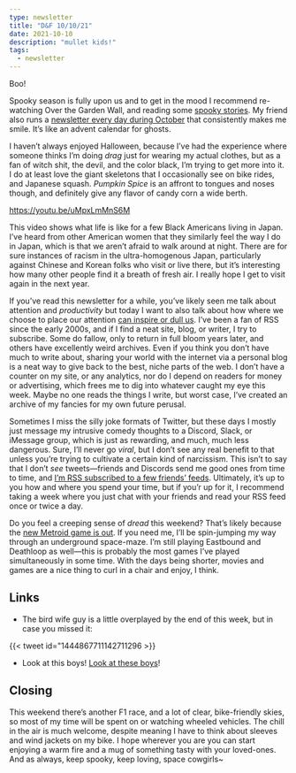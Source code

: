 ```yaml
---
type: newsletter
title: "D&F 10/10/21"
date: 2021-10-10
description: "mullet kids!"
tags:
  - newsletter
---
```


Boo!

Spooky season is fully upon us and to get in the mood I recommend re-watching Over the Garden Wall, and reading some [spooky stories](https://thenib.com/dont-go-in-there/). My friend also runs a [newsletter every day during October](https://tinyletter.com/31daysofhalloween) that consistently makes me smile. It’s like an advent calendar for ghosts.

I haven’t always enjoyed Halloween, because I’ve had the experience where someone thinks I’m doing _drag_ just for wearing my actual clothes, but as a fan of witch shit, the devil, and the color black, I’m trying to get more into it. I do at least love the giant skeletons that I occasionally see on bike rides, and Japanese squash. _Pumpkin Spice_ is an affront to tongues and noses though, and definitely give any flavor of candy corn a wide berth. 

https://youtu.be/uMpxLmMnS6M

This video shows what life is like for a few Black Americans living in Japan. I’ve heard from other American women that they similarly feel the way I do in Japan, which is that we aren’t afraid to walk around at night. There are for sure instances of racism in the ultra-homogenous Japan, particularly against Chinese and Korean folks who visit or live there, but it’s interesting how many other people find it a breath of fresh air. I really hope I get to visit again in the next year.

If you’ve read this newsletter for a while, you’ve likely seen me talk about attention and _productivity_ but today I want to also talk about how where we choose to place our attention [can inspire or dull us](https://uxdesign.cc/rewilding-your-attention-d518ede18855). I’ve been a fan of RSS since the early 2000s, and if I find a neat site, blog, or writer, I try to subscribe. Some do fallow, only to return in full bloom years later, and others have excellently weird archives. Even if you think you don’t have much to write about, sharing your world with the internet via a personal blog is a neat way to give back to the best, niche parts of the web. I don’t have a counter on my site, or any analytics, nor do I depend on readers for money or advertising, which frees me to dig into whatever caught my eye this week. Maybe no one reads the things I write, but worst case, I’ve created an archive of my fancies for my own future perusal.

Sometimes I miss the silly joke formats of Twitter, but these days I mostly just message my intrusive comedy thoughts to a Discord, Slack, or iMessage group, which is just as rewarding, and much, much less dangerous. Sure, I’ll never go _viral_, but I don’t see any real benefit to that unless you’re trying to cultivate a certain kind of narcissism. This isn’t to say that I don’t _see_ tweets—friends and Discords send me good ones from time to time, and [I’m RSS subscribed to a few friends’ feeds](https://www.brookshelley.com/posts/2020-02-22-a-twitter-experiment-using-rss-to-readonly-twitter/). Ultimately, it’s up to you how and where you spend your time, but if you’r up for it, I recommend taking a week where you just chat with your friends and read your RSS feed once or twice a day.

Do you feel a creeping sense of _dread_ this weekend? That’s likely because the [new Metroid game is out](https://metroid.nintendo.com). If you need me, I’ll be spin-jumping my way through an underground space-maze. I’m still playing Eastbound and Deathloop as well—this is probably the most games I’ve played simultaneously in some time. With the days being shorter, movies and games are a nice thing to curl in a chair and enjoy, I think.

## Links

- The bird wife guy is a little overplayed by the end of this week, but in case you missed it:

{{< tweet id="1444867711142711296 >}}

- Look at this boys! [Look at these boys](https://www.today.com/parents/there-s-national-mullet-championship-kids-finalist-photos-are-priceless-t233778)! 


## Closing

This weekend there’s another F1 race, and a lot of clear, bike-friendly skies, so most of my time will be spent on or watching wheeled vehicles. The chill in the air is much welcome, despite meaning I have to think about sleeves and wind jackets on my bike. I hope wherever you are you can start enjoying a warm fire and a mug of something tasty with your loved-ones. And as always, keep spooky, keep loving, space cowgirls~